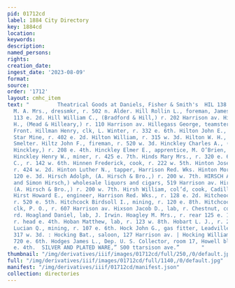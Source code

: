 ```yaml
---
pid: 01712cd
label: 1884 City Directory
key: 1884cd
location: 
keywords: 
description: 
named_persons: 
rights: 
creation_date: 
ingest_date: '2023-08-09'
format: 
source: 
order: '1712'
layout: cmhc_item
text: "         Theatrical Goods at Daniels, Fisher & Smith's  HIL 138 HOD           Hill
  M. A. Mrs., dressmkr, r. 502 n. Alder. Hill Rollin L., foreman, James O’Connor,
  113 e. 2d. Hill William C., (Bradford & Hill,) r. 202 Harrison av. Hilleary John
  H., (Mead & Hilleary,) r. 110 Harrison av. Hillegass George, teamster, r. 303 w.
  Front. Hillman Henry, clk, L. Winter, r. 332 e. 6th. Hilton John E., sampler, Morning
  Star Mine, r. 402 e. 2d. Hilton William, r. 315 w. 3d. Hilton W. H., lab, LaPlata
  Smelter. Hiltz John F., fireman, r. 520 w. 3d. Hinckley Charles A., (Franklin &
  Hinckley,) r. 208 e. 4th. Hinckley Elmer E., apprentice, M. O’Brien, r. 321 w. 5th.
  Hinckley Henry W., miner, r. 425 e. 7th. Hinds Mary Mrs., r. 320 e. 6th. Hines Charles
  C., r. 142 w. 6th. Hinnen Frederick, cook, r. 222 w. 5th. Hinton Joseph L., expressman,
  r. 424 w. 2d. Hinton Luther N., tapper, Harrison Red. Wks. Hinton Morgan, lab, r.
  120 e. 3d. Hirsch Adolph, (A. Hirsch & Bro.,) r. 200 w. 7th. HIRSCH A. & BRO., (Adolph
  and Simon Hirsch,) wholesale liquors and cigars, 519 Harrison av. Hirsch Simon,
  (A. Hirsch & Bro.,) r. 200 w. 7th. Hirsh William, col’d, cook, Cadillac House. ‘
  Hirst Howard E., engineer, Harrison Red. Wks., r. 128 e. 2d. Hitcheock Amory, miner,
  r. 520 e. 5th. Hitchcock Birdsoll I., mining, r. 120 e. 8th. Hitchcock Watson J.,
  clk, P. O., r. 607 Harrison av. Hixson Jacob D., lab, r. Chestnut, cor. old Malta
  rd. Hoagland Daniel, lab, J. Irwin. Hoagley M. Mrs., r. rear 125 e. 10th. Hoar James,
  r. head e. 4th. Hoban Matthew, lab, r. 123 w. 8th. Hobart L. J., r. 226 w. 2d. Hobbs
  Lucian Q., mining, r. 107 e. 6th. Hock John G., gas fitter, Leadville Gas Co., r.
  317 w. 3d. : Hocking Bat., saloon, 127 Harrison av. | Hocking William, miner, r.
  720 e. 6th. Hodges James L., Dep. U. S. Collector, room 17, Howell blk., r. 310
  e. 4th.  SILVER AND PLATED WARE,” S00 ttarsison ave.”       "
thumbnail: "/img/derivatives/iiif/images/01712cd/full/250,/0/default.jpg"
full: "/img/derivatives/iiif/images/01712cd/full/1140,/0/default.jpg"
manifest: "/img/derivatives/iiif/01712cd/manifest.json"
collection: directories
---
```

